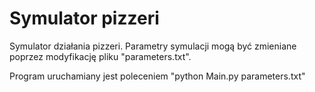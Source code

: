 # Symulator pizzeri

Symulator działania pizzeri. Parametry symulacji mogą być zmieniane
poprzez modyfikację pliku "parameters.txt".

Program uruchamiany jest poleceniem "python Main.py parameters.txt"
